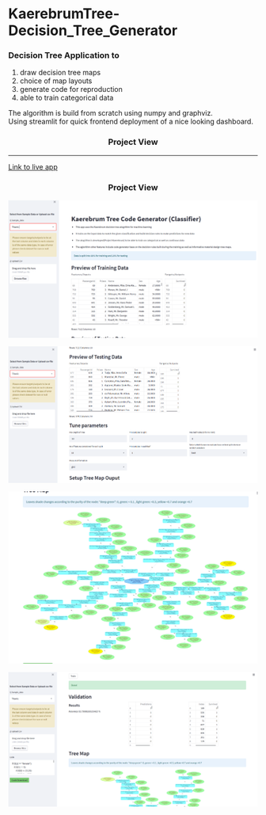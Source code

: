 # KaerebrumTree-Decision_Tree_Generator
### Decision Tree Application to 
1.  draw decision tree maps 
2.  choice of map layouts
3.  generate code for reproduction
4.  able to train categorical data


The algorithm is build from scratch using numpy and graphviz.\
Using streamlit for quick frontend deployment of a nice looking dashboard.

<h3 align="center">Project View</h1>

***
[Link to live app](https://kaerubrumtree.herokuapp.com/)


<h3 color = 'red' align="center">Project View</h1>

![alt text](Tree_data.PNG "data")


![alt text](tree_params.PNG "params")


![alt text](Tree_map.PNG "map")


![alt text](tree_report.PNG "report")

